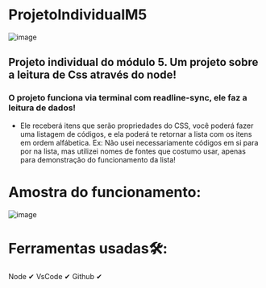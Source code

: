 # ProjetoIndividualM5
![image](https://user-images.githubusercontent.com/114101763/218311027-99bf2504-7300-4af6-a55a-20e7656a3e6d.png)

## Projeto individual do módulo 5. Um projeto sobre a leitura de Css através do node!

### O projeto funciona via terminal com readline-sync, ele faz a leitura de dados!

* Ele receberá itens que serão propriedades do CSS, você poderá fazer uma listagem de códigos, e ela poderá te retornar a lista com os itens em ordem alfábetica.
Ex: Não usei necessariamente códigos em si para por na lista, mas utilizei nomes de fontes que costumo usar, apenas para demonstração do funcionamento da lista!
# Amostra do funcionamento:
![image](https://user-images.githubusercontent.com/114101763/218310471-bca14eff-465f-45db-a315-81fbfc02af30.png)

# Ferramentas usadas🛠:
Node ✔ VsCode ✔ Github ✔
